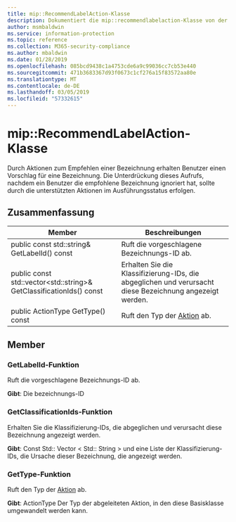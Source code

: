 ```yaml
---
title: mip::RecommendLabelAction-Klasse
description: Dokumentiert die mip::recommendlabelaction-Klasse von der Microsoft Information Protection (MIP) SDK.
author: msmbaldwin
ms.service: information-protection
ms.topic: reference
ms.collection: M365-security-compliance
ms.author: mbaldwin
ms.date: 01/28/2019
ms.openlocfilehash: 085bcd9438c1a4753cde6a9c99036cc7cb53e440
ms.sourcegitcommit: 471b3683367d93f0673c1cf276a15f83572aa80e
ms.translationtype: MT
ms.contentlocale: de-DE
ms.lasthandoff: 03/05/2019
ms.locfileid: "57332615"
---
```

# <a name="class-miprecommendlabelaction"></a>mip::RecommendLabelAction-Klasse 
Durch Aktionen zum Empfehlen einer Bezeichnung erhalten Benutzer einen Vorschlag für eine Bezeichnung. Die Unterdrückung dieses Aufrufs, nachdem ein Benutzer die empfohlene Bezeichnung ignoriert hat, sollte durch die unterstützten Aktionen im Ausführungsstatus erfolgen.
  
## <a name="summary"></a>Zusammenfassung
 Member                        | Beschreibungen                                
--------------------------------|---------------------------------------------
public const std::string& GetLabelId() const  |  Ruft die vorgeschlagene Bezeichnungs-ID ab.
public const std::vector\<std::string\>& GetClassificationIds() const  |  Erhalten Sie die Klassifizierung-IDs, die abgeglichen und verursacht diese Bezeichnung angezeigt werden.
public ActionType GetType() const  |  Ruft den Typ der [Aktion](class_mip_action.md) ab.
  
## <a name="members"></a>Member
  
### <a name="getlabelid-function"></a>GetLabelId-Funktion
Ruft die vorgeschlagene Bezeichnungs-ID ab.

  
**Gibt**: Die bezeichnungs-ID
  
### <a name="getclassificationids-function"></a>GetClassificationIds-Funktion
Erhalten Sie die Klassifizierung-IDs, die abgeglichen und verursacht diese Bezeichnung angezeigt werden.

  
**Gibt**: Const Std:: Vector < Std:: String > und eine Liste der Klassifizierung-IDs, die Ursache dieser Bezeichnung, die angezeigt werden.
  
### <a name="gettype-function"></a>GetType-Funktion
Ruft den Typ der [Aktion](class_mip_action.md) ab.

  
**Gibt**: ActionType Der Typ der abgeleiteten Aktion, in den diese Basisklasse umgewandelt werden kann.
